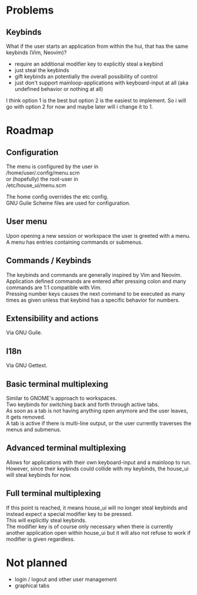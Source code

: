# Problems

## Keybinds
What if the user starts an application from within the hui, that has the same
keybinds (Vim, Neovim)?

- require an additional modifier key to explicitly steal a keybind
- just steal the keybinds
- gift keybinds an potentially the overall possibility of control
- just don't support mainloop-applications with keyboard-input at all
(aka undefined behavior or nothing at all)

I think option 1 is the best but option 2 is the easiest to implement.
So i will go with option 2 for now and maybe later will i change it to 1.

# Roadmap

## Configuration
The menu is configured by the user in  
/home/user/.config/menu.scm  
or (hopefully) the root-user in  
/etc/house_ui/menu.scm  
  
The home config overrides the etc config.  
GNU Guile Scheme files are used for configuration.

## User menu
Upon opening a new session or workspace the user is greeted with a menu.  
A menu has entries containing commands or submenus.

## Commands / Keybinds
The keybinds and commands are generally inspired by Vim and Neovim.  
Application defined commands are entered after pressing colon and many commands
are 1:1 compatible with Vim.  
Pressing number keys causes the next command to be executed as many times as
given unless that keybind has a specific behavior for numbers.

## Extensibility and actions
Via GNU Guile.

## I18n
Via GNU Gettext.

## Basic terminal multiplexing
Similar to GNOME's approach to workspaces.  
Two keybinds for switching back and forth through active tabs.  
As soon as a tab is not having anything open anymore and the user leaves, it
gets removed.  
A tab is active if there is multi-line output, or the user currently traverses
the menus and submenus.

## Advanced terminal multiplexing
Allows for applications with their own keyboard-input and a mainloop to run.  
However, since their keybinds could collide with my keybinds, the house_ui will
steal keybinds for now.

## Full terminal multiplexing
If this point is reached, it means house_ui will no longer steal keybinds and
instead expect a special modifier key to be pressed.  
This will explicitly steal keybinds.  
The modifier key is of course only necessary when there is currently another
application open within house_ui but it will also not refuse to work if modifier
is given regardless.

# Not planned
- login / logout and other user management
- graphical tabs

